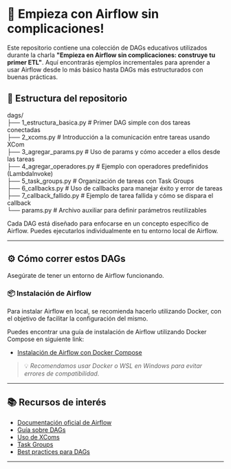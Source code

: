 # 🚀 Empieza con Airflow sin complicaciones!

Este repositorio contiene una colección de DAGs educativos utilizados durante la charla **"Empieza en Airflow sin complicaciones: construye tu primer ETL"**. Aquí encontrarás ejemplos incrementales para aprender a usar Airflow desde lo más básico hasta DAGs más estructurados con buenas prácticas.

## 📁 Estructura del repositorio

dags/  
├── 1_estructura_basica.py # Primer DAG simple con dos tareas conectadas  
├── 2_xcoms.py # Introducción a la comunicación entre tareas usando XCom  
├── 3_agregar_params.py # Uso de params y cómo acceder a ellos desde las tareas  
├── 4_agregar_operadores.py # Ejemplo con operadores predefinidos (LambdaInvoke)  
├── 5_task_groups.py # Organización de tareas con Task Groups  
├── 6_callbacks.py # Uso de callbacks para manejar éxito y error de tareas  
├── 7_callback_fallido.py # Ejemplo de tarea fallida y cómo se dispara el callback  
└── params.py # Archivo auxiliar para definir parámetros reutilizables

Cada DAG está diseñado para enfocarse en un concepto específico de Airflow. Puedes ejecutarlos individualmente en tu entorno local de Airflow.

---

## ⚙️ Cómo correr estos DAGs

Asegúrate de tener un entorno de Airflow funcionando. 

### 📦 Instalación de Airflow

Para instalar Airflow en local, se recomienda hacerlo utilizando Docker, con el objetivo de facilitar la configuración del mismo.

Puedes encontrar una guía de instalación de Airflow utilizando Docker Compose en siguiente link:
- [Instalación de Airflow con Docker Compose](https://airflow.apache.org/docs/apache-airflow/2.10.5/howto/docker-compose/index.html)

> 💡 *Recomendamos usar Docker o WSL en Windows para evitar errores de compatibilidad.*

---

## 📚 Recursos de interés

- [Documentación oficial de Airflow](https://airflow.apache.org/docs/)
- [Guía sobre DAGs](https://airflow.apache.org/docs/apache-airflow/stable/core-concepts/dags.html)
- [Uso de XComs](https://airflow.apache.org/docs/apache-airflow/stable/concepts/xcoms.html)
- [Task Groups](https://airflow.apache.org/docs/apache-airflow/stable/core-concepts/dags.html#taskgroups)
- [Best practices para DAGs](https://airflow.apache.org/docs/apache-airflow/stable/best-practices.html)

---


